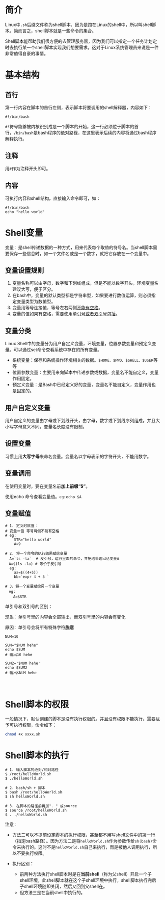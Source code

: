 # 简介

Linux中`.sh`后缀文件称为shell脚本，因为是跑在Linux的shell中，所以叫shell脚本。简而言之，shell脚本就是一些命令的集合。

Shell脚本能帮助我们很方便的去管理服务器，因为我们可以指定一个任务计划定时去执行某一个shell脚本实现我们想要需求。这对于Linux系统管理员来说是一件非常值得自豪的事情。

# 基本结构

## 首行

第一行内容在脚本的首行左侧，表示脚本将要调用的shell解释器，内容如下：

```shell
#!/bin/bash
```

`#!`符号能够被内核识别成是一个脚本的开始，这一行必须位于脚本的首行，`/bin/bash`是bash程序的绝对路径，在这里表示后续的内容将通过bash程序解释执行。

## 注释

用`#`作为注释开头即可。

## 内容

可执行内容和shell结构。直接输入命令即可，如：

```SHELL
#!/bin/bash
echo "hello world"
```

# Shell变量

变量：是shell传递数据的一种方式，用来代表每个取值的符号名。当shell脚本需要保存一些信息时，如一个文件名或是一个数字，就把它存放在一个变量中。

## 变量设置规则

1. 变量名称可以由字母，数字和下划线组成，但是不能以数字开头，环境变量名建议大写，便于区分。
2. 在bash中，变量的默认类型都是字符串型，如果要进行数值运算，则必须指定变量类型为数值型。
3. 变量用等号连接值，等号左右两侧<u>不能有空格</u>。
4. 变量的值如果有空格，需要使用<u>单引号或者双引号包括</u>。

## 变量分类

Linux Shell中的变量分为用户自定义变量，环境变量，位置参数变量和预定义变量。可以通过set命令查看系统中存在的所有变量。

* 系统变量：保存和系统操作环境相关的数据。`$HOME、$PWD、$SHELL、$USER`等等
* 位置参数变量：主要用来向脚本中传递参数或数据，变量名不能自定义，变量作用固定。
* 预定义变量：是Bash中已经定义好的变量，变量名不能自定义，变量作用也是固定的。

## 用户自定义变量

用户自定义的变量由字母或下划线开头，由字母，数字或下划线序列组成，并且大小写字母意义不同，变量名长度没有限制。

## 设置变量

习惯上用**大写字母**来命名变量。变量名以字母表示的字符开头，不能用数字。

## 变量调用

在使用变量时，要在变量名前**加上前缀“$”**。

使用echo 命令查看变量值。`eg:echo $A`

## 变量赋值





```shell
# 1. 定义时赋值：
# 变量＝值 等号两侧不能有空格
# eg:
    STR="hello world"
    A=9

# 2. 将一个命令的执行结果赋给变量
  A=`ls -la`  # 反引号，运行里面的命令，并把结果返回给变量A
　A=$(ls -la) # 等价于反引号
  eg: 
    aa=$((4+5))
    bb=`expr 4 + 5 `

# 3，将一个变量赋给另一个变量
　eg:
　  A=$STR
```

单引号和双引号的区别：

现象：单引号里的内容会全部输出，而双引号里的内容会有变化

原因：单引号会将所有特殊字符**脱意**

```shell
NUM=10   

SUM="$NUM hehe"
echo $SUM
# 输出10 hehe

SUM2='$NUM hehe'
echo $SUM2
# 输出$NUM hehe
```

　　







# Shell脚本的权限

一般情况下，默认创建的脚本是没有执行权限的。并且没有权限不能执行，需要赋予可执行权限，命令如下：

```BASH
chmod +x xxxx.sh
```

# Shell脚本的执行

```SHELL
# 1. 输入脚本的绝对/相对路径
$ /root/helloWorld.sh
$ ./helloWorld.sh

# 2. bash/sh + 脚本
$ bash /root/helloWorld.sh
$ sh helloWorld.sh

# 3. 在脚本的路径前再加". " 或source
$ source /root/helloWorld.sh
$ . ./helloWorld.sh
```

注意：

* 方法二可以不提前设定脚本的执行权限，甚至都不用写shell文件中的第一行（指定bash路径）。因为方法二是将`helloWorld.sh`作为参数传给`sh(bash)`命令来执行的。这时不是`helloWorld.sh`自己来执行，而是被他人调用执行，所以不要执行权限。

* 执行区别：
  * 前两种方法执行shell脚本时是在**当前shell**（称为父shell）开启一个子shell环境，此shell脚本就在这个子shell环境中执行。shell脚本执行完后子shell环境随即关闭，然后又回到父shell在。
  * 但方法三是在当前shell中执行的。